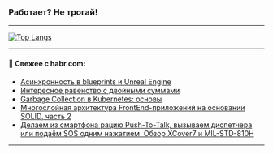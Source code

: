 ### Работает? Не трогай!

---
<!--
#### 🛠️ Technical stack:

![Java](https://img.shields.io/badge/Java-informational?logo=Oracle&style=flat&logoColor=white&color=FF4500)
![Kotlin](https://img.shields.io/badge/Kotlin-informational?logo=Kotlin&style=flat&logoColor=white&color=774D97)
![TS](https://img.shields.io/badge/TypeScript-informational?logo=typeScript&style=flat&logoColor=black&color=017acc)
![Python](https://img.shields.io/badge/Python-informational?logo=Python&style=flat&logoColor=black&color=ffdd54) <br>
![Spring](https://img.shields.io/badge/Spring-informational?logo=Spring&style=flat&logoColor=white&color=6DB33F) 
![SpringBoot](https://img.shields.io/badge/SpringBoot-informational?logo=SpringBoot&style=flat&logoColor=white&color=6DB33F)
![Nest](https://img.shields.io/badge/NestJS-informational?logo=NestJS&style=flat&logoColor=white&color=E0234E) 
![NodeJS](https://img.shields.io/badge/NodeJS-informational?logo=node.js&style=flat&logoColor=white&color=70A760)<br>
![PostgreSQL](https://img.shields.io/badge/PostgreSQL-informational?logo=PostgreSQL&style=flat&logoColor=white&color=DAA520)
![MongoDB](https://img.shields.io/badge/MongoDB-informational?logo=MongoDB&style=flat&logoColor=white&color=870000)
![Apache](https://img.shields.io/badge/Apache-informational?logo=apache&style=flat&logoColor=white&color=f74e28)

___ 
-->

<!--- #### 🛠️ : --->

[![Top Langs](https://github-readme-stats-82jvfl3w3-advtsettinggmailcoms-projects.vercel.app/api/top-langs/?username=zloylis&langs_count=10&hide_title=true&title_color=e6edf3&size_weight=0.5&count_weight=0.5&layout=compact&hide_progress=true&hide_border=true&theme=dracula)](https://github.com/zloylis)

<!---


####  :octocat:&nbsp;&nbsp; Статистика:

![GitHub stats](https://github-readme-stats-u2qms2cxw-advtsettinggmailcoms-projects.vercel.app/api?username=zloylis&show_icons=true&hide_border=true&theme=dracula&title_color=e6edf3&include_all_commits=true&count_private=true&hide_rank=false&hide_title=true&rank_icon=github)
-->
---

#### 💬 Свежее с habr.com:

<!-- BLOG-POST-LIST:START -->
- [Асинхронность в blueprints и Unreal Engine](https://habr.com/ru/articles/862660/?utm_source=habrahabr&utm_medium=rss&utm_campaign=862660)
- [Интересное равенство с двойными суммами](https://habr.com/ru/articles/862652/?utm_source=habrahabr&utm_medium=rss&utm_campaign=862652)
- [Garbage Collection в Kubernetes: основы](https://habr.com/ru/companies/otus/articles/860928/?utm_source=habrahabr&utm_medium=rss&utm_campaign=860928)
- [Многослойная архитектура FrontEnd-приложений на основании SOLID, часть 2](https://habr.com/ru/companies/beeline_tech/articles/862558/?utm_source=habrahabr&utm_medium=rss&utm_campaign=862558)
- [Делаем из смартфона рацию Push-To-Talk, вызываем диспетчера или подаём SOS одним нажатием. Обзор XCover7 и MIL-STD-810H](https://habr.com/ru/companies/samsung/articles/862540/?utm_source=habrahabr&utm_medium=rss&utm_campaign=862540)
<!-- BLOG-POST-LIST:END -->

---
